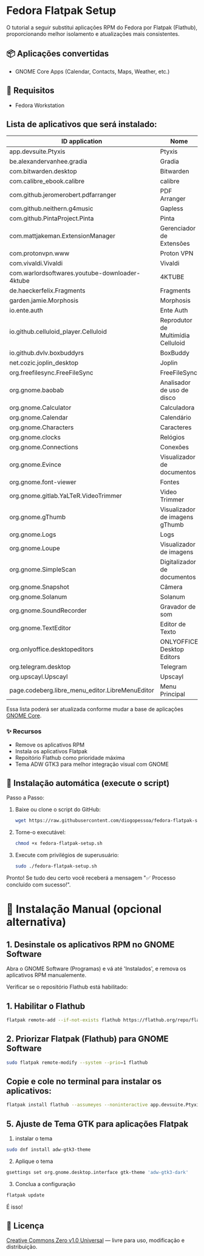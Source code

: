 # Fedora Flatpak Setup

O tutorial a seguir substitui aplicações RPM do Fedora por Flatpak (Flathub), proporcionando melhor isolamento e atualizações mais consistentes.

## 📦 Aplicações convertidas

* GNOME Core Apps (Calendar, Contacts, Maps, Weather, etc.)

## 🔧 Requisitos

* Fedora Workstation


## Lista de aplicativos que será instalado:
 

| ID application                                   | Nome                               |
|-------------------------------------------------|----------------------------------|
| app.devsuite.Ptyxis                             | Ptyxis                           |
| be.alexandervanhee.gradia                       | Gradia                          |
| com.bitwarden.desktop                           | Bitwarden                      |
| com.calibre_ebook.calibre                       | calibre                        |
| com.github.jeromerobert.pdfarranger             | PDF Arranger                   |
| com.github.neithern.g4music                     | Gapless                       |
| com.github.PintaProject.Pinta                    | Pinta                         |
| com.mattjakeman.ExtensionManager                | Gerenciador de Extensões       |
| com.protonvpn.www                               | Proton VPN                    |
| com.vivaldi.Vivaldi                             | Vivaldi                       |
| com.warlordsoftwares.youtube-downloader-4ktube | 4KTUBE                        |
| de.haeckerfelix.Fragments                       | Fragments                     |
| garden.jamie.Morphosis                          | Morphosis                     |
| io.ente.auth                                    | Ente Auth                     |
| io.github.celluloid_player.Celluloid            | Reprodutor de Multimídia Celluloid |
| io.github.dvlv.boxbuddyrs                       | BoxBuddy                      |
| net.cozic.joplin_desktop                        | Joplin                        |
| org.freefilesync.FreeFileSync                   | FreeFileSync                  |
| org.gnome.baobab                                | Analisador de uso de disco    |
| org.gnome.Calculator                            | Calculadora                   |
| org.gnome.Calendar                              | Calendário                   |
| org.gnome.Characters                            | Caracteres                   |
| org.gnome.clocks                                | Relógios                     |
| org.gnome.Connections                           | Conexões                     |
| org.gnome.Evince                                | Visualizador de documentos   |
| org.gnome.font-viewer                           | Fontes                       |
| org.gnome.gitlab.YaLTeR.VideoTrimmer            | Video Trimmer                |
| org.gnome.gThumb                                | Visualizador de imagens gThumb |
| org.gnome.Logs                                  | Logs                         |
| org.gnome.Loupe                                 | Visualizador de imagens      |
| org.gnome.SimpleScan                            | Digitalizador de documentos  |
| org.gnome.Snapshot                              | Câmera                       |
| org.gnome.Solanum                               | Solanum                      |
| org.gnome.SoundRecorder                         | Gravador de som              |
| org.gnome.TextEditor                            | Editor de Texto              |
| org.onlyoffice.desktopeditors                   | ONLYOFFICE Desktop Editors   |
| org.telegram.desktop                            | Telegram                    |
| org.upscayl.Upscayl                            | Upscayl                     |
| page.codeberg.libre_menu_editor.LibreMenuEditor | Menu Principal               |


Essa lista poderá ser atualizada conforme mudar a base de aplicações [GNOME Core](https://apps.gnome.org/).

### ✨ Recursos

- Remove os aplicativos RPM
- Instala os aplicativos Flatpak 
- Repoitório Flathub como prioridade máxima
- Tema ADW GTK3 para melhor integração visual com GNOME

## 🚀 Instalação automática (execute o script)

Passo a Passo:

1. Baixe ou clone o script do GitHub:
   ```bash
   wget https://raw.githubusercontent.com/diogopessoa/fedora-flatpak-setup/main/fedora-flatpak-setup.sh
   ```

2. Torne-o executável:

   ```bash
   chmod +x fedora-flatpak-setup.sh
   ```

3. Execute com privilégios de superusuário:

   ```bash
   sudo ./fedora-flatpak-setup.sh
   ```

Pronto! Se tudo deu certo você receberá a mensagem "✅ Processo concluído com sucesso!".

# 🔨 Instalação Manual (opcional alternativa)

## 1. Desinstale os aplicativos RPM no GNOME Software 
Abra o GNOME Software (Programas) e vá até 'Instalados', e remova os aplicativos RPM manualemente.

Verificar se o repositório Flathub está habilitado:

## 1. Habilitar o Flathub
```bash
flatpak remote-add --if-not-exists flathub https://flathub.org/repo/flathub.flatpakrepo
```

## 2. Priorizar Flatpak (Flathub) para GNOME Software
```bash
sudo flatpak remote-modify --system --prio=1 flathub
```

## Copie e cole no terminal para instalar os aplicativos:

```bash
flatpak install flathub --assumeyes --noninteractive app.devsuite.Ptyxis be.alexandervanhee.gradia com.bitwarden.desktop com.calibre_ebook.calibre com.github.jeromerobert.pdfarranger com.github.neithern.g4music com.github.PintaProject.Pinta com.mattjakeman.ExtensionManager com.protonvpn.www com.vivaldi.Vivaldi com.warlordsoftwares.youtube-downloader-4ktube de.haeckerfelix.Fragments garden.jamie.Morphosis io.ente.auth io.github.celluloid_player.Celluloid io.github.dvlv.boxbuddyrs net.cozic.joplin_desktop org.freefilesync.FreeFileSync org.gnome.baobab org.gnome.Calculator org.gnome.Calendar org.gnome.Characters org.gnome.clocks org.gnome.Connections org.gnome.Evince org.gnome.font-viewer org.gnome.gitlab.YaLTeR.VideoTrimmer org.gnome.gThumb org.gnome.Logs org.gnome.Loupe org.gnome.SimpleScan org.gnome.Snapshot org.gnome.Solanum org.gnome.SoundRecorder org.gnome.TextEditor org.onlyoffice.desktopeditors org.telegram.desktop org.upscayl.Upscayl page.codeberg.libre_menu_editor.LibreMenuEditor
```



## 5. Ajuste de Tema GTK para aplicações Flatpak


1. instalar o tema
```bash
sudo dnf install adw-gtk3-theme
```

2. Aplique o tema
```bash
gsettings set org.gnome.desktop.interface gtk-theme 'adw-gtk3-dark'
```

3. Conclua a configuração
```bash
flatpak update
```

É isso!

## 📄 Licença

[Creative Commons Zero v1.0 Universal](https://creativecommons.org/publicdomain/zero/1.0/deed.pt-br) — livre para uso, modificação e distribuição.

